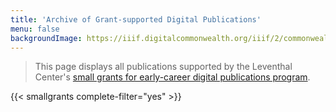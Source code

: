 ```yaml
---
title: 'Archive of Grant-supported Digital Publications'
menu: false
backgroundImage: https://iiif.digitalcommonwealth.org/iiif/2/commonwealth:3f463366g/1292,3248,8404,3417/1200,/0/default.jpg
---
```


> This page displays all publications supported by the Leventhal Center's [small grants for early-career digital publications program](https://www.leventhalmap.org/research/digital-publication-small-grants/).

{{< smallgrants complete-filter="yes" >}}
